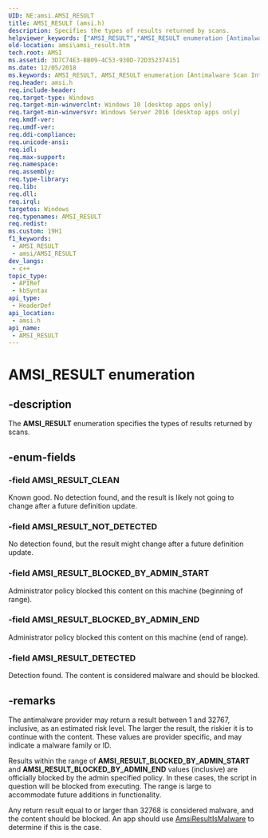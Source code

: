 ```yaml
---
UID: NE:amsi.AMSI_RESULT
title: AMSI_RESULT (amsi.h)
description: Specifies the types of results returned by scans.
helpviewer_keywords: ["AMSI_RESULT","AMSI_RESULT enumeration [Antimalware Scan Interface]","AMSI_RESULT_BLOCKED_BY_ADMIN_END","AMSI_RESULT_BLOCKED_BY_ADMIN_START","AMSI_RESULT_CLEAN","AMSI_RESULT_DETECTED","AMSI_RESULT_NOT_DETECTED","amsi.amsi_result","amsi/AMSI_RESULT","amsi/AMSI_RESULT_BLOCKED_BY_ADMIN_END","amsi/AMSI_RESULT_BLOCKED_BY_ADMIN_START","amsi/AMSI_RESULT_CLEAN","amsi/AMSI_RESULT_DETECTED","amsi/AMSI_RESULT_NOT_DETECTED"]
old-location: amsi\amsi_result.htm
tech.root: AMSI
ms.assetid: 3D7C74E3-BB09-4C53-930D-72D352374151
ms.date: 12/05/2018
ms.keywords: AMSI_RESULT, AMSI_RESULT enumeration [Antimalware Scan Interface], AMSI_RESULT_BLOCKED_BY_ADMIN_END, AMSI_RESULT_BLOCKED_BY_ADMIN_START, AMSI_RESULT_CLEAN, AMSI_RESULT_DETECTED, AMSI_RESULT_NOT_DETECTED, amsi.amsi_result, amsi/AMSI_RESULT, amsi/AMSI_RESULT_BLOCKED_BY_ADMIN_END, amsi/AMSI_RESULT_BLOCKED_BY_ADMIN_START, amsi/AMSI_RESULT_CLEAN, amsi/AMSI_RESULT_DETECTED, amsi/AMSI_RESULT_NOT_DETECTED
req.header: amsi.h
req.include-header: 
req.target-type: Windows
req.target-min-winverclnt: Windows 10 [desktop apps only]
req.target-min-winversvr: Windows Server 2016 [desktop apps only]
req.kmdf-ver: 
req.umdf-ver: 
req.ddi-compliance: 
req.unicode-ansi: 
req.idl: 
req.max-support: 
req.namespace: 
req.assembly: 
req.type-library: 
req.lib: 
req.dll: 
req.irql: 
targetos: Windows
req.typenames: AMSI_RESULT
req.redist: 
ms.custom: 19H1
f1_keywords:
 - AMSI_RESULT
 - amsi/AMSI_RESULT
dev_langs:
 - c++
topic_type:
 - APIRef
 - kbSyntax
api_type:
 - HeaderDef
api_location:
 - amsi.h
api_name:
 - AMSI_RESULT
---
```


# AMSI_RESULT enumeration


## -description

The <b>AMSI_RESULT</b> enumeration specifies the types of results returned by scans.

## -enum-fields

### -field AMSI_RESULT_CLEAN

Known good. No detection found, and the result is likely not going to change after a future definition update.

### -field AMSI_RESULT_NOT_DETECTED

No detection found, but the result might change after a future definition update.

### -field AMSI_RESULT_BLOCKED_BY_ADMIN_START

Administrator policy blocked this content on this machine (beginning of range).

### -field AMSI_RESULT_BLOCKED_BY_ADMIN_END

Administrator policy blocked this content on this machine (end of range).

### -field AMSI_RESULT_DETECTED

Detection found. The content is considered malware  and should be blocked.

## -remarks

The antimalware provider may return a result between 1 and 32767, inclusive, as an estimated risk level. The larger the result, the riskier it is to continue with the content. These values are provider specific, and may indicate a malware family or ID.

Results within the range of <b>AMSI_RESULT_BLOCKED_BY_ADMIN_START</b> and <b>AMSI_RESULT_BLOCKED_BY_ADMIN_END</b> values (inclusive) are officially blocked by the admin specified policy. In these cases, the script in question will be blocked from executing. The range is large to accommodate future additions in functionality.

Any return result equal to or larger than 32768 is considered malware,  and the content should be blocked. An app should use <a href="/windows/desktop/api/amsi/nf-amsi-amsiresultismalware">AmsiResultIsMalware</a> to determine if this is the case.